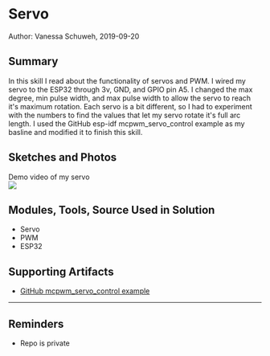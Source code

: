 #  Servo

Author: Vanessa Schuweh, 2019-09-20

## Summary
In this skill I read about the functionality of servos and PWM. I wired my servo to the ESP32 through 3v, GND, and GPIO pin A5. I changed the max degree, min pulse width, and max pulse width to allow the servo to reach it's maximum rotation. Each servo is a bit different, so I had to experiment with the numbers to find the values that let my servo rotate it's full arc length. I used the GitHub esp-idf mcpwm_servo_control example as my basline and modified it to finish this skill.

## Sketches and Photos
Demo video of my servo                                        
[![](https://img.youtube.com/vi/nhi9bNUr4dg/0.jpg)](https://www.youtube.com/watch?v=nhi9bNUr4dg)

## Modules, Tools, Source Used in Solution
* Servo
* PWM
* ESP32

## Supporting Artifacts
* [GitHub mcpwm_servo_control example](https://github.com/espressif/esp-idf/tree/master/examples/peripherals/mcpwm/mcpwm_servo_control)


-----

## Reminders
- Repo is private
